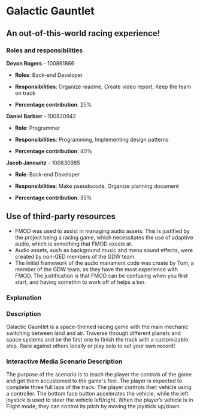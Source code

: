 # Galactic Gauntlet
## An out-of-this-world racing experience!

### Roles and responsibilities

**Devon Rogers** - 100861866

- **Roles**: Back-end Developer

- **Responsibilities**: Organize readme, Create video report, Keep the team on track

- **Percentage contribution**: 25%

**Daniel Barbier** - 100820942

- **Role**: Programmer

- **Responsibilities**: Programming, Implementing design patterns

- **Percentage contribution**: 40%

**Jacob Janowitz** - 100830985

- **Role**: Back-end Developer

- **Responsibilities**: Make pseudocode, Organize planning document 

- **Percentage contribution**: 35%

## Use of third-party resources
- FMOD was used to assist in managing audio assets. This is justified by the project being a racing game, which necessitates the use of adaptive audio, which is something that FMOD excels at.
- Audio assets, such as background music and menu sound effects, were created by non-GED members of the GDW team.
- The initial framework of the audio manament code was create by Tom, a member of the GDW team, as they have the most experience with FMOD. The justification is that FMOD can be confusing when you first start, and having somethin to work off of helps a ton.

### Explanation


### Description
Galactic Gauntlet is a space-themed racing game with the main mechanic switching between land and air.
Traverse through different planets and space systems and be the first one to finish the track with a customizable ship. Race against others locally or play solo to set your own record!

### Interactive Media Scenario Description

The purpose of the scenario is to teach the player the controls of the game and get them accustomed to the game's feel.
The player is expected to complete three full laps of the track. The player controls their vehicle using a controller.
The bottom face button accelerates the vehicle, while the left joystick is used to steer the vehicle left/right.
When the player’s vehicle is in Flight mode, they can control its pitch by moving the joystick up/down.
